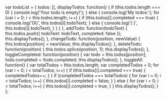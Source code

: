 var todoList = {
  todos: [],
  displayTodos: function() {
    if (this.todos.length === 0) {
      console.log('Your todo is empty!');
    } else {
      console.log('My todos:');
      for (var i = 0; i < this.todos.length; i++) {
        if (this.todos[i].completed === true) {
          console.log('(X)', this.todos[i].todoText);
        } else {
          console.log('( )', this.todos[i].todoText);
        }
      }
    }
  },
  addTodo: function(todoText) {
    this.todos.push({
      todoText: todoText,
      completed: false
    });
    this.displayTodos();
  },
  changeTodo: function(position, newValue) {
    this.todos[position] = newValue;
    this.displayTodos();
  },
  deleteTodo: function(position) {
    this.todos.splice(position, 1);
    this.displayTodos();
  },
  toggleCompleted: function(position) {
    var todo = this.todos[position];
    todo.completed = !todo.completed;
    this.displayTodos();
  },
  toggleAll: function() {
    var totalTodos = this.todos.length;
    var completedTodos = 0;
    for (var i = 0; i < totalTodos; i++) {
      if (this.todos[i].completed === true) {
        completedTodos++;
      }
    }
    if (completedTodos === totalTodos) {
      for (var i = 0; i < totalTodos; i++) {
        this.todos[i].completed = false;
      }
    } else {
      for (var i = 0; i < totalTodos; i++) {
        this.todos[i].completed = true;
      }
    }
    this.displayTodos();
  }
};
